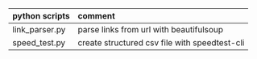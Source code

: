 | python scripts | comment                                       |
| :------------- | :-------------------------------------------- |
| link_parser.py | parse links from url with beautifulsoup       |
| speed_test.py  | create structured csv file with speedtest-cli |
